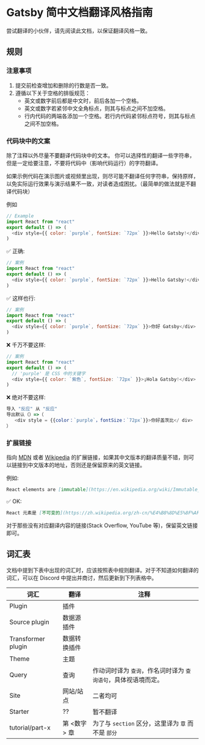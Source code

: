 # Gatsby 简中文档翻译风格指南

尝试翻译的小伙伴，请先阅读此文档，以保证翻译风格一致。

## 规则

### 注意事项

1. 提交前检查增加和删除的行数是否一致。
2. 遵循以下关于空格的排版规范：
   + 英文或数字前后都是中文时，前后各加一个空格。
   + 英文或数字若紧邻中文全角标点，则其与标点之间不加空格。
   + 行内代码的两端各添加一个空格。若行内代码紧邻标点符号，则其与标点之间不加空格。


### 代码块中的文案

除了注释以外尽量不要翻译代码块中的文本。 你可以选择性的翻译一些字符串，但是一定给要注意，不要将代码中（影响代码运行）的字符翻译。

如果示例代码在演示图片或视频里出现，则尽可能不翻译任何字符串，保持原样，以免实际运行效果与演示结果不一致，对读者造成困扰。（最简单的做法就是不翻译代码块）

例如

```js
// Example
import React from "react"
export default () => (
  <div style={{ color: `purple`, fontSize: `72px` }}>Hello Gatsby!</div>
)
```

✅ 正确:

```js
// 案例
import React from "react"
export default () => (
  <div style={{ color: `purple`, fontSize: `72px` }}>Hello Gatsby!</div>
)
```

✅ 这样也行:

```js
// 案例
import React from "react"
export default () => (
  <div style={{ color: `purple`, fontSize: `72px` }}>你好 Gatsby</div>
)
```

❌ 千万不要这样:

```js
// 案例
import React from "react"
export default () => (
  // 'purple' 是 CSS 中的关键字
  <div style={{ color: `紫色`, fontSize: `72px` }}>¡Hola Gatsby!</div>
)
```

❌ 绝对不要这样:

```js
导入 "反应" 从 "反应"
导出默认（）=>（
   <div style = {{color：`purple`，fontSize：`72px`}}>你好盖茨比</ div>
）
```

### 扩展链接

指向 [MDN] 或者 [Wikipedia] 的扩展链接，如果其中文版本的翻译质量不错，则可以链接到中文版本的地址，否则还是保留原来的英文链接。

[mdn]: https://developer.mozilla.org/en-US/
[wikipedia]: https://en.wikipedia.org/wiki/Main_Page

例如:

```md
React elements are [immutable](https://en.wikipedia.org/wiki/Immutable_object).
```

✅ OK:

```md
React 元素是 [不可变的](https://zh.wikipedia.org/zh-cn/%E4%B8%8D%E5%8F%AF%E8%AE%8A%E7%89%A9%E4%BB%B6)。
```

对于那些没有对应翻译内容的链接(Stack Overflow, YouTube 等)，保留英文链接即可。

## 词汇表

文档中提到下表中出现的词汇时，应该按照表中规则翻译。对于不知道如何翻译的词汇，可以在 Discord 中提出并商讨，然后更新到下列表格中。

| 词汇   | 翻译 | 注释 |
| ------ | ----------- | ----------------- |
| Plugin | 插件        | |
| Source plugin | 数据源插件 | |
| Transformer plugin | 数据转换插件 | |
| Theme  | 主题        ||
| Query  | 查询         |作动词时译为 `查询`，作名词时译为 `查询语句`，具体视语境而定。|
| Site   | 网站/站点     |二者均可|
| Starter  | ??     |暂不翻译|
| tutorial/part-x | 第 <数字> 章 | 为了与 `section` 区分，这里译为 `章` 而不是 `部分` |
